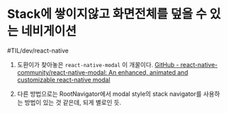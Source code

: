 # Stack에 쌓이지않고 화면전체를 덮을 수 있는 네비게이션
#TIL/dev/react-native


1. 도환이가 찾아놓은 `react-native-modal` 이 개꿀이다. 
[GitHub - react-native-community/react-native-modal: An enhanced, animated and customizable react-native modal](https://github.com/react-native-community/react-native-modal)

2. 다른 방법으로는 RootNavigator에서 modal style의 stack navigator를 사용하는 방법이 있는 것 같은데, 되게 별로인 듯. 